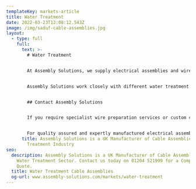 ```yaml
---
templateKey: markets-article
title: Water Treatment
date: 2022-03-23T12:08:12.543Z
image: /img/saduf-cable-assemblies.jpg
layout:
  - type: full
    full:
      text: >-
        # Water Treatment


        At Assembly Solutions, we supply electrical assemblies and wire preparation services to Water Treatment companies across the UK and worldwide. Water treatment, whether that is for clean or wastewater, relies on expertly designed and manufactured electrical assemblies and wire preparation equipment. This is to ensure that engineers and technicians are able to effectively maintain and thoroughly ensure that the water treatment mechanics are working correctly. 


        Assembly Solutions work closely with different water treatment companies across the UK and worldwide to ensure safety and specific requirements are met. We’re able to provide expertly customised electrical solutions to meet exacting customer needs, including Water Treatment Sites and Water Treatment companies. At Assembly Solutions, all of our electrical assemblies and wire looms are stringently tested and quality checked by our experienced team to ensure that every batch is suitable for use.


        ## Contact Assembly Solutions


        If you require specialist wire preparation services or custom cable assemblies for Water Treatment applications or for a different industry, Assembly Solutions can help. Our services include wire loom manufacturing, custom cable assembly and preparation as well as wire harnesses. Our services are ideal for a wide variety of different applications and markets.


        For quality assured and expertly manufactured electrical assemblies for the Water Treatment sector, contact our team at Assembly Solutions today for a tailored quote and more information.
      title: Assembly Solutions is a UK Manufacturer of Cable Assemblies for the Water
        Treatment Industry
seo:
  description: Assembly Solutions is a UK Manufacturer of Cable Assemblies for the
    Water Treatment Sector. Contact us today on 01204 521999 for a Competitive
    Quote.
  title: Water Treatment Cable Assemblies
  og-url: www.assembly-solutions.com/markets/water-treatment
---
```


